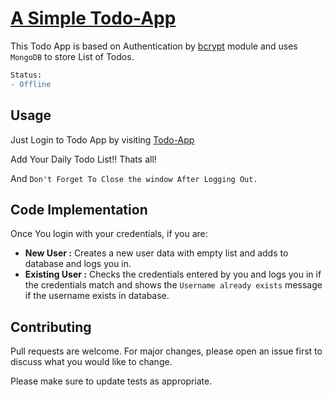 # [A Simple Todo-App](https://todoo-web-app.herokuapp.com)

This Todo App is based on Authentication by [bcrypt](https://www.npmjs.com/package/bcrypt) module and uses `MongoDB` to store List of Todos.

```diff
Status:
- Offline 
```

## Usage

Just Login to Todo App by visiting [Todo-App](https://todoo-web-app.herokuapp.com)


Add Your Daily Todo List!! Thats all!

And ``Don't Forget To Close the window After Logging Out.``

## Code Implementation
Once You login with your credentials, if you are:

- **New User :** Creates a new user data with empty list and adds to database and logs you in.
- **Existing User :** Checks the credentials entered by you and logs you in if the credentials match and shows the `Username already exists` message if the username exists in database.

## Contributing
Pull requests are welcome. For major changes, please open an issue first to discuss what you would like to change.

Please make sure to update tests as appropriate.
